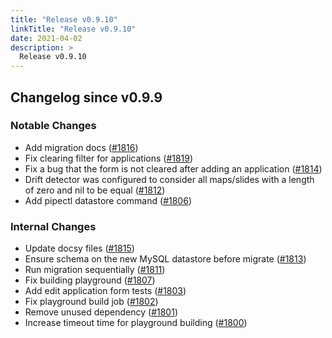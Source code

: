 ```yaml
---
title: "Release v0.9.10"
linkTitle: "Release v0.9.10"
date: 2021-04-02
description: >
  Release v0.9.10
---
```


## Changelog since v0.9.9

### Notable Changes
* Add migration docs ([#1816](https://github.com/pipe-cd/pipe/pull/1816))
* Fix clearing filter for applications ([#1819](https://github.com/pipe-cd/pipe/pull/1819))
* Fix a bug that the form is not cleared after adding an application ([#1814](https://github.com/pipe-cd/pipe/pull/1814))
* Drift detector was configured to consider all maps/slides with a length of zero and nil to be equal ([#1812](https://github.com/pipe-cd/pipe/pull/1812))
* Add pipectl datastore command ([#1806](https://github.com/pipe-cd/pipe/pull/1806))

### Internal Changes
* Update docsy files ([#1815](https://github.com/pipe-cd/pipe/pull/1815))
* Ensure schema on the new MySQL datastore before migrate ([#1813](https://github.com/pipe-cd/pipe/pull/1813))
* Run migration sequentially ([#1811](https://github.com/pipe-cd/pipe/pull/1811))
* Fix building playground ([#1807](https://github.com/pipe-cd/pipe/pull/1807))
* Add edit application form tests ([#1803](https://github.com/pipe-cd/pipe/pull/1803))
* Fix playground build job ([#1802](https://github.com/pipe-cd/pipe/pull/1802))
* Remove unused dependency ([#1801](https://github.com/pipe-cd/pipe/pull/1801))
* Increase timeout time for playground building ([#1800](https://github.com/pipe-cd/pipe/pull/1800))
